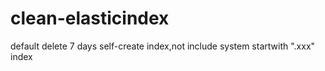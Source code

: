 # clean-elasticindex

default delete 7 days self-create index,not include system startwith ".xxx" index

